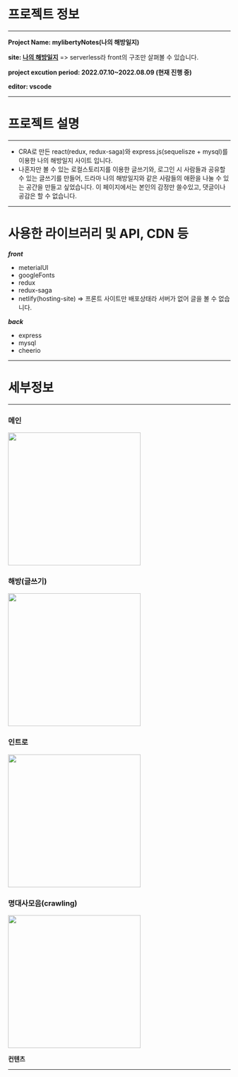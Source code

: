 
# 프로젝트 정보
---

**Project Name: mylibertyNotes(나의 해방일지)**

**site: <a href="https://myliberationnotes-c95d3.web.app/">나의 해방일지</a>** => serverless라 front의 구조만 살펴볼 수 있습니다.

**project excution period: 2022.07.10~2022.08.09 (현재 진행 중)**

**editor: vscode**

---

# 프로젝트 설명
---
- CRA로 만든 react(redux, redux-saga)와 express.js(sequelisze + mysql)를 이용한 나의 해방일지 사이트 입니다.
- 나혼자만 볼 수 있는 로컬스토리지를 이용한 글쓰기와, 로그인 시 사람들과 공유할 수 있는 글쓰기를 만들어, 드라마 나의 해방일지와 같은 사람들의 애환을 나눌 수 있는 공간을 만들고 싶었습니다. 이 페이지에서는 본인의 감정만 쓸수있고, 댓글이나 공감은 할 수 없습니다.
---
# 사용한 라이브러리 및 API, CDN 등

 ***front***
- meterialUI
- googleFonts
- redux
- redux-saga
- netlify(hosting-site) => 프론트 사이트만 배포상태라 서버가 없어 글을 볼 수 없습니다.

 ***back***
- express
- mysql
- cheerio 

---
# 세부정보
---

### 메인
<img src="https://user-images.githubusercontent.com/93189402/183475935-37bb5dc4-2c29-4b09-ace0-b6e26fc41672.gif" style="width: 300px"/>

### 해방(글쓰기)
<img src="https://user-images.githubusercontent.com/93189402/183476581-1d1d2d67-2808-4577-9b63-f6cae1f50b3f.gif" style="width: 300px"/>

### 인트로
<img src="https://user-images.githubusercontent.com/93189402/183476508-7f405580-17f4-4f4f-9193-1d2bd8654b91.gif" style="width: 300px"/>

### 명대사모음(crawling)
<img src="https://user-images.githubusercontent.com/93189402/183476550-1f650ba9-fad2-40e9-abf0-4573af615fab.gif" style="width: 300px"/>

**컨텐츠**

---


